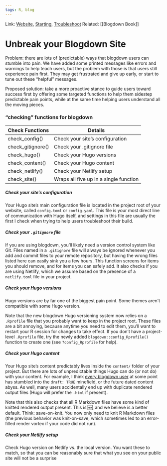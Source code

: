 ```yaml
---
tags: R, blog
---
```

Link: [Website](https://alison.rbind.io/post/2020-12-27-blogdown-checks/), [Starting](https://alison.rbind.io/post/2017-06-12-up-and-running-with-blogdown/), [Troubleshoot](https://alison.rbind.io/post/2019-03-04-hugo-troubleshooting/)
Related: [[Blogdown Book]]

# Unbreak your Blogdown Site
Problem: there are lots of (predictable) ways that blogdown users can stumble into pain. We have added some printed messages like errors and warnings to help teach users, but the problem with those is that users still experience pain first. They may get frustrated and give up early, or start to tune out these “helpful” messages.

Proposed solution: take a more proactive stance to guide users toward success first by offering some targeted functions to help them sidestep predictable pain points, while at the same time helping users understand all the moving pieces.

### “checking” functions for blogdown

| Check Functions   | Details                                |
| ----------------- | -------------------------------------- |
| check_config()    | Check your site’s configuration        |
| check_gitignore() | Check your .gitignore file             |
| check_hugo()      | Check your Hugo versions               |
| check_content()   | Check your Hugo content                |
| check_netlify()   | Check your Netlify setup               |
| check_site()      | Wraps all five up in a single function |

##### Check your site’s configuration
Your Hugo site’s main configuration file is located in the project root of your website, called `config.toml` or `config.yaml`. This file is your most direct line of communication with Hugo itself, and settings in this file are usually the first I check when trying to help users troubleshoot their build.

##### Check your `.gitignore` file
If you are using blogdown, you’ll likely need a version control system like Git. Files named in a `.gitignore` file will always be ignored whenever you add and commit files to your remote repository, but having the wrong files listed here can easily sink you a few hours. This function screens for items you should remove, and for items you can safely add. It also checks if you are using Netlify, which we assume based on the presence of a `netlify.toml` file in your project.

##### Check your Hugo versions
Hugo versions are by far one of the biggest pain point. Some themes aren't compatible with some Hugo version.

Note that the new blogdown Hugo versioning system now relies on a `.Rprofile` file that you probably want to keep in the project root. These files are a bit annoying, because anytime you need to edit them, you’ll want to restart your R session for changes to take effect. If you don’t have a project-level `.Rprofile` file, try the newly added `blogdown::config_Rprofile()` function to create one (see `?config_Rprofile` for help).

##### Check your Hugo content
Your Hugo site’s content predictably lives inside the `content/` folder of your project. But there are lots of unpredictable things Hugo can do (or not do) with your content. For example, I think [every blogdown user](https://alison.rbind.io/post/2019-03-04-hugo-troubleshooting/#dates) at some point has stumbled into the `draft: TRUE` minefield, or the future dated content abyss. As well, many users accidentally end up with duplicate rendered output files (Hugo will prefer the `.html` if present).

Note that this also checks that all R Markdown files have some kind of knitted rendered output present. This is 🆕, and we believe is a better default. Think: save-on-knit. You now only need to knit R Markdown files (the previous behavior was knit-on-save, which sometimes led to an error-filled render vortex if your code did not run).

##### Check your Netlify setup
Check Hugo version on Netlify vs. the local version.
You want these to match, so that you can be reasonably sure that what you see on your public site will not be a surprise



